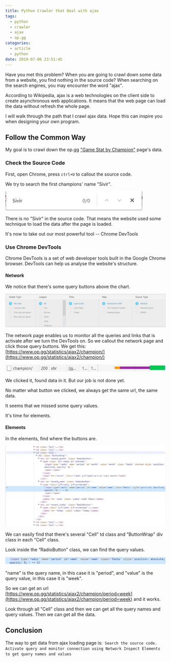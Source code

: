 ```yaml
---
title: Python Crawler that Deal with ajax
tags:
  - python
  - crawler
  - ajax
  - op.gg
categories:
  - article
  - python
date: 2019-07-06 23:51:45
---
```

Have you met this problem? When you are going to crawl down some data from a website, you find nothing in the source code? When searching on the search engines, you may encounter the word "ajax". 

According to Wikipedia, ajax is a web technologies on the client side to create asynchronous web applications. It means that the web page can load the data without refresh the whole page.

I will walk through the path that I crawl ajax data. Hope this can inspire you when designing your own program.

## Follow the Common Way
My goal is to crawl down the op.gg ["Game Stat by Champion"](https://www.op.gg/statistics/champion/) page's data.

### Check the Source Code
First, open Chrome, press `ctrl+U` to callout the source code.

We try to search the first champions' name "Sivir". 

![源码截图](ajax/1.jpg)

There is no "Sivir" in the source code. That means the website used some technique to load the data after the page is loaded.

It's now to take out our most powerful tool -- Chrome DevTools

### Use Chrome DevTools 
Chrome DevTools is a set of web developer tools built in the Google Chrome browser. DevTools can help us analyse the website's structure.

#### Network
We notice that there's some query buttons above the chart.

![](ajax/2.jpg)

The network page enables us to monitor all the queries and links that is activate after we turn the DevTools on. So we callout the network page and click those query buttons. We get this: [https://www.op.gg/statistics/ajax2/champion/](https://www.op.gg/statistics/ajax2/champion/)

![](ajax/3.jpg)

We clicked it, found data in it. But our job is not done yet.

No matter what button we clicked, we always get the same url, the same data.

It seems that we missed some query values.

It's time for elements.

#### Elements
In the elements, find where the buttons are.

![](ajax/4.jpg)

We can easily find that there's several "Cell" td class and "ButtonWrap" div class in each "Cell" class.

Look inside the “RadioButton" class, we can find the query values.

![](ajax/5.jpg)

"name" is the query name, in this case it is "period", and "value" is the query value, in this case it is "week".

So we can get an url [https://www.op.gg/statistics/ajax2/champion/period=week](https://www.op.gg/statistics/ajax2/champion/period=week) and it works.

Look through all "Cell" class and then we can get all the query names and query values. Then we can get all the data.

## Conclusion

The way to get data from ajax loading page is:```
    Search the source code.
    Activate query and monitor connection using Network
    Inspect Elements to get query names and values```